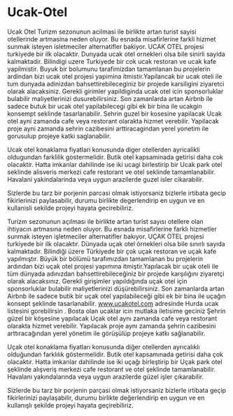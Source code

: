 # Ucak-Otel
Ucak Otel 
Turizm sezonunun acilmasi ile birlikte artan turist sayisi  otellerinde artmasina neden oluyor. Bu esnada misafirlerine farkli hizmet sunmak isteyen isletmeciler alternatifler bakiyor. UCAK OTEL projesi turkiyede bir ilk olacaktir. Dunyada ucak otel ornekleri olsa bile sinirli sayida kalmaktadir.
Bilindigi uzere Turkiyede bir cok ucak restoran ve ucak kafe yapilmistir. Buyuk bir bolumunu tarafimizdan tamamlanan bu projelerin ardindan  bizi ucak otel projesi yapimina itmistir.Yapilancak bir ucak oteli ile tum dunyada adinizdan bahsettirebileceginiz bir projede karsiligini ziyaretci olarak alacaksiniz. Gerekli girimler yapildiginda ucak otel icin  sponsorluklar bulabilir maliyetlerinizi dusurebilirsiniz. Son zamanlarda artan Airbnb ile sadece butuk bir ucak otel yapilabilecegi gibi ek bir bina ile ucakgin konsempt seklinde tasarlanabilir.
Sehrin guzel bir kosesine yapilacak Ucak otel ayni zamanda cafe veya restorant olarakta hizmet verebilir. Yapilacak proje ayni zamanda sehrin cazibesini arttiracagindan yerel yonetim ile gorusulup projeye katki saglanabilir.  

Ucak otel konaklama fiyatlari konusunda diger otellerden ayricalikli oldugundan farklilik gostermelidir. Butik otel kapsaminada  getirisi daha cok olacaktir. Hatta imkanlar dahilinde ise iki ucagi birlestirip bir Ucak park otel   seklinde alisveris merkezi cafe restorant ve otel seklinde tamamlanabilir. Havalani yakindalarinda  veya uygun arazilerde guzel isler cikarabilir.

Sizlerde  bu tarz bir porjenin parcasi olmak istiyorsaniz bizlerle irtibata gecip  fikirlerinizi paylasabilir, durumu birlikte degerlendirip en uygun ve en kullanisli sekilde projeyi hayata gecirebiliriz. 


Turizm sezonunun açılması ile birlikte artan turist sayısı  otellere olan ihtiyacın artmasına neden oluyor. Bu esnada misafirlerine farklı hizmetler sunmak isteyen işletmeciler alternatifler bakıyor. UÇAK OTEL projesi turkiyede bir ilk olacaktır. Dünyada uçak otel örnekleri olsa bile sınırlı sayıda kalmaktadır.
Bilindiği üzere Türkiyede bir çok uçak restoran ve uçak kafe yapılmıştır. Büyük bir bölümü tarafımızdan tamamlanan bu projelerin ardından  bizi uçak otel projesi yapımına itmiştir.Yapılacak bir uçak oteli ile tüm dünyada adınızdan bahsettirebileceğiniz bir projede karşılığını ziyaretçi olarak alacaksınız. Gerekli girişimler yapıldığında uçak otel için  sponsorluklar bulabilir maliyetlerinizi düşürebilirsiniz. Son zamanlarda artan Airbnb ile sadece butik bir uçak otel yapılabileceği gibi ek bir bina ile uçağın konsept şeklinde tasarlanabilir. www.ucakotel.com adresinde  Hurda ucak listesini gorebilirsin . Bosta olan ucaklar icin  mutlaka iletisime geciniz
Şehrin güzel bir köşesine yapılacak Uçak otel aynı zamanda cafe veya restorant olarakta hizmet verebilir. Yapılacak proje aynı zamanda şehrin cazibesini arttıracağından yerel yönetim ile görüşülüp projeye katkı sağlanabilir.  

Uçak otel konaklama fiyatları konusunda diğer otellerden ayrıcalıklı olduğundan farklılık göstermelidir. Butik otel kapsamınada  getirisi daha çok olacaktır. Hatta imkanlar dahilinde ise iki uçağı birleştirip bir Uçak park otel   şeklinde alışveriş merkezi cafe restorant ve otel şeklinde tamamlanabilir. Havalanı yakındalarında  veya uygun arazilerde güzel işler çıkarabilir.

Sizlerde  bu tarz bir porjenin parçasi olmak istiyorsaniz bizlerle irtibata geçip  fikirlerinizi paylaşabilir, durumu birlikte değerlendirip en uygun ve en kullanışlı şekilde projeyi hayata geçirebiliriz. 
